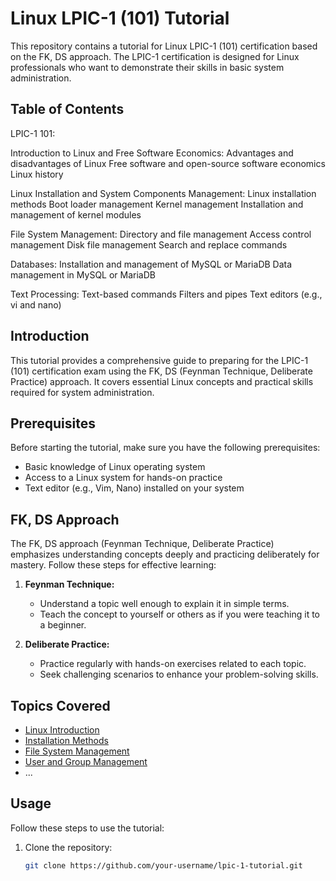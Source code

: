 # Linux LPIC-1 (101) Tutorial

This repository contains a tutorial for Linux LPIC-1 (101) certification based on the FK, DS approach. The LPIC-1 certification is designed for Linux professionals who want to demonstrate their skills in basic system administration.

## Table of Contents

LPIC-1 101:

Introduction to Linux and Free Software Economics:
    Advantages and disadvantages of Linux
    Free software and open-source software economics
    Linux history

 Linux Installation and System Components Management:
    Linux installation methods
    Boot loader management
    Kernel management
    Installation and management of kernel modules

File System Management:
    Directory and file management
    Access control management
    Disk file management
    Search and replace commands

Databases:
    Installation and management of MySQL or MariaDB
    Data management in MySQL or MariaDB

Text Processing:
    Text-based commands
    Filters and pipes
    Text editors (e.g., vi and nano)
        

## Introduction

This tutorial provides a comprehensive guide to preparing for the LPIC-1 (101) certification exam using the FK, DS (Feynman Technique, Deliberate Practice) approach. It covers essential Linux concepts and practical skills required for system administration.

## Prerequisites

Before starting the tutorial, make sure you have the following prerequisites:

- Basic knowledge of Linux operating system
- Access to a Linux system for hands-on practice
- Text editor (e.g., Vim, Nano) installed on your system

## FK, DS Approach

The FK, DS approach (Feynman Technique, Deliberate Practice) emphasizes understanding concepts deeply and practicing deliberately for mastery. Follow these steps for effective learning:

1. **Feynman Technique:**
   - Understand a topic well enough to explain it in simple terms.
   - Teach the concept to yourself or others as if you were teaching it to a beginner.

2. **Deliberate Practice:**
   - Practice regularly with hands-on exercises related to each topic.
   - Seek challenging scenarios to enhance your problem-solving skills.

## Topics Covered

- [Linux Introduction](docs/linux-introduction.md)
- [Installation Methods](docs/installation-methods.md)
- [File System Management](docs/file-system-management.md)
- [User and Group Management](docs/user-group-management.md)
- ...

## Usage

Follow these steps to use the tutorial:

1. Clone the repository:

   ```bash
   git clone https://github.com/your-username/lpic-1-tutorial.git
